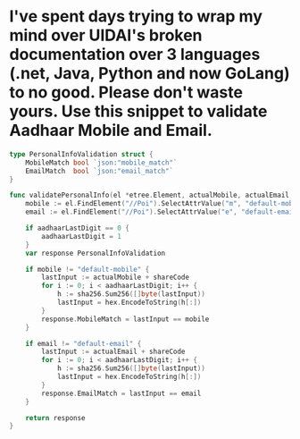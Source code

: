 # I've spent days trying to wrap my mind over UIDAI's broken documentation over 3 languages (.net, Java, Python and now GoLang) to no good. Please don't waste yours. Use this snippet to validate Aadhaar Mobile and Email.

```go
type PersonalInfoValidation struct {
	MobileMatch bool `json:"mobile_match"`
	EmailMatch  bool `json:"email_match"`
}

func validatePersonalInfo(el *etree.Element, actualMobile, actualEmail, shareCode string, aadhaarLastDigit int) PersonalInfoValidation {
	mobile := el.FindElement("//Poi").SelectAttrValue("m", "default-mobile")
	email := el.FindElement("//Poi").SelectAttrValue("e", "default-email")

	if aadhaarLastDigit == 0 {
		aadhaarLastDigit = 1
	}
	var response PersonalInfoValidation

	if mobile != "default-mobile" {
		lastInput := actualMobile + shareCode
		for i := 0; i < aadhaarLastDigit; i++ {
			h := sha256.Sum256([]byte(lastInput))
			lastInput = hex.EncodeToString(h[:])
		}
		response.MobileMatch = lastInput == mobile
	}

	if email != "default-email" {
		lastInput := actualEmail + shareCode
		for i := 0; i < aadhaarLastDigit; i++ {
			h := sha256.Sum256([]byte(lastInput))
			lastInput = hex.EncodeToString(h[:])
		}
		response.EmailMatch = lastInput == email
	}

	return response
}
```
